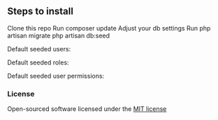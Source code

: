 ## Steps to install
Clone this repo
Run 
composer update
Adjust your db settings
Run
php artisan migrate
php artisan db:seed

Default seeded users:

Default seeded roles:

Default seeded user permissions:


### License

Open-sourced software licensed under the [MIT license](http://opensource.org/licenses/MIT)
